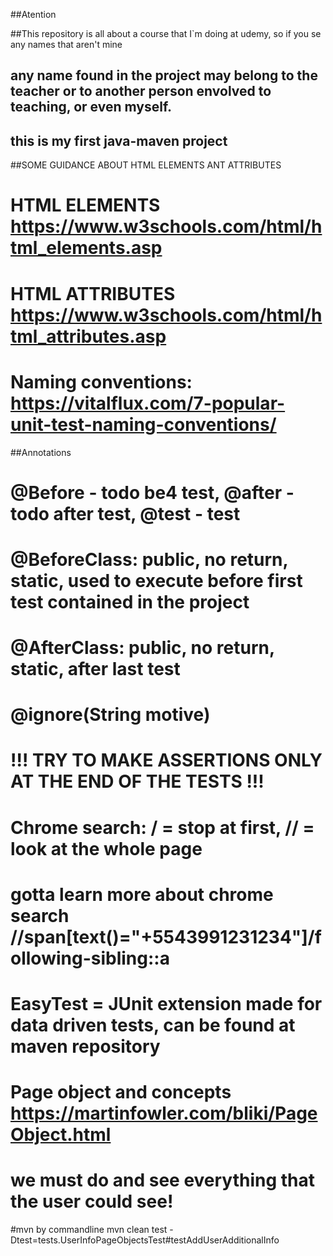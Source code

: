 ##Atention

##This repository is all about a course that I`m doing at udemy, so if you se any names that aren't mine
## any name found in the project may belong to the teacher or to another person envolved to teaching, or even myself.

## this is my first java-maven project








##SOME GUIDANCE ABOUT HTML ELEMENTS ANT ATTRIBUTES
# HTML ELEMENTS https://www.w3schools.com/html/html_elements.asp
# HTML ATTRIBUTES https://www.w3schools.com/html/html_attributes.asp
# Naming conventions: https://vitalflux.com/7-popular-unit-test-naming-conventions/




##Annotations
# @Before - todo be4 test, @after - todo after test, @test - test
# @BeforeClass: public, no return, static, used to execute before first test contained in the project
# @AfterClass: public, no return, static, after last test
# @ignore(String motive)
# !!! TRY TO MAKE ASSERTIONS ONLY AT THE END OF THE TESTS !!!
# Chrome search: / = stop at first, // = look at the whole page
# gotta learn more about chrome search //span[text()="+5543991231234"]/following-sibling::a
# EasyTest = JUnit extension made for data driven tests, can be found at maven repository
# Page object and concepts https://martinfowler.com/bliki/PageObject.html
# we must do and see everything that the user could see!

#mvn by commandline mvn clean test -Dtest=tests.UserInfoPageObjectsTest#testAddUserAdditionalInfo

